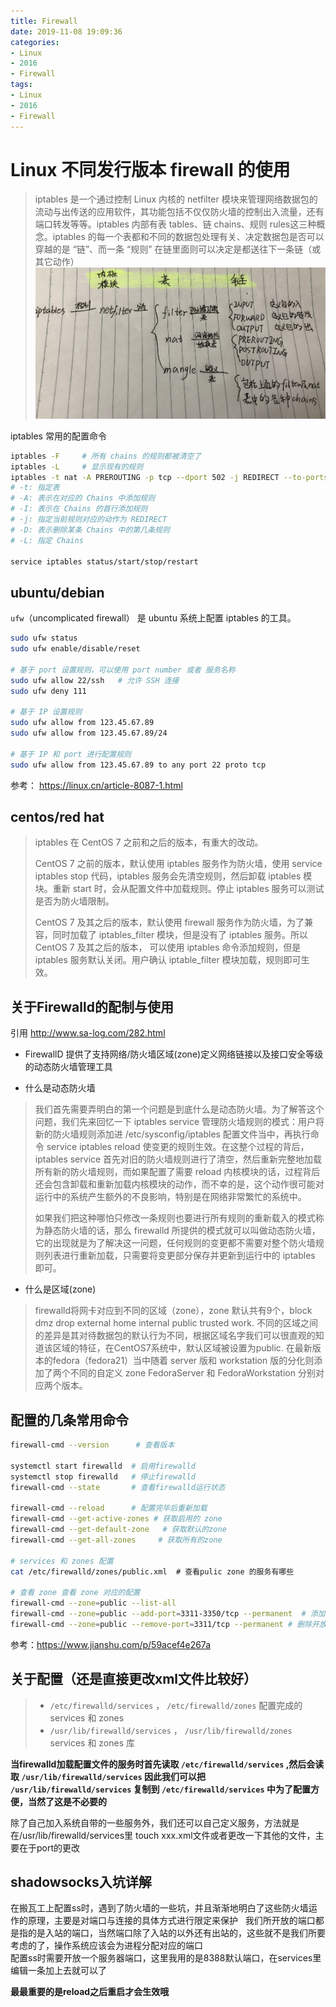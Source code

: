 ```yaml
---
title: Firewall
date: 2019-11-08 19:09:36
categories:
- Linux
- 2016
- Firewall
tags:
- Linux
- 2016
- Firewall
---
```

# Linux 不同发行版本 firewall 的使用

> iptables 是一个通过控制 Linux 内核的 netfilter 模块来管理网络数据包的流动与出传送的应用软件，其功能包括不仅仅防火墙的控制出入流量，还有端口转发等等。iptables 内部有表 tables、链 chains、规则 rules这三种概念。iptables 的每一个表都和不同的数据包处理有关、决定数据包是否可以穿越的是 “链”、而一条 “规则” 在链里面则可以决定是都送往下一条链（或其它动作）
    ![iptables](./Firewall/iptables.png)

iptables 常用的配置命令
```bash
iptables -F     # 所有 chains 的规则都被清空了
iptables -L     # 显示现有的规则
iptables -t nat -A PREROUTING -p tcp --dport 502 -j REDIRECT --to-ports 5020
# -t: 指定表
# -A: 表示在对应的 Chains 中添加规则
# -I: 表示在 Chains 的首行添加规则
# -j: 指定当前规则对应的动作为 REDIRECT
# -D: 表示删除某条 Chains 中的第几条规则
# -L: 指定 Chains

service iptables status/start/stop/restart
```
## ubuntu/debian

`ufw`（uncomplicated firewall） 是 ubuntu 系统上配置 iptables 的工具。

```bash
sudo ufw status
sudo ufw enable/disable/reset

# 基于 port 设置规则，可以使用 port number 或者 服务名称
sudo ufw allow 22/ssh   # 允许 SSH 连接
sudo ufw deny 111

# 基于 IP 设置规则
sudo ufw allow from 123.45.67.89
sudo ufw allow from 123.45.67.89/24

# 基于 IP 和 port 进行配置规则
sudo ufw allow from 123.45.67.89 to any port 22 proto tcp
```
参考： https://linux.cn/article-8087-1.html

## centos/red hat

> iptables 在 CentOS 7 之前和之后的版本，有重大的改动。
>
> CentOS 7 之前的版本，默认使用 iptables 服务作为防火墙，使用 service iptables stop 代码，iptables 服务会先清空规则，然后卸载 iptables 模块。重新 start 时，会从配置文件中加载规则。停止 iptables 服务可以测试是否为防火墙限制。
>
> CentOS 7 及其之后的版本，默认使用 firewall 服务作为防火墙，为了兼容，同时加载了 iptables_filter 模块，但是没有了 iptables 服务。所以 CentOS 7 及其之后的版本， 可以使用 iptables 命令添加规则，但是 iptables 服务默认关闭。用户确认 iptable_filter 模块加载，规则即可生效。

##  关于Firewalld的配制与使用  

引用 http://www.sa-log.com/282.html

- FirewallD 提供了支持网络/防火墙区域(zone)定义网络链接以及接口安全等级的动态防火墙管理工具  

- 什么是动态防火墙

> 我们首先需要弄明白的第一个问题是到底什么是动态防火墙。为了解答这个问题，我们先来回忆一下 iptables service 管理防火墙规则的模式：用户将新的防火墙规则添加进 /etc/sysconfig/iptables 配置文件当中，再执行命令 service iptables reload 使变更的规则生效。在这整个过程的背后，iptables service 首先对旧的防火墙规则进行了清空，然后重新完整地加载所有新的防火墙规则，而如果配置了需要 reload 内核模块的话，过程背后还会包含卸载和重新加载内核模块的动作，而不幸的是，这个动作很可能对运行中的系统产生额外的不良影响，特别是在网络非常繁忙的系统中。
>
> 如果我们把这种哪怕只修改一条规则也要进行所有规则的重新载入的模式称为静态防火墙的话，那么 firewalld 所提供的模式就可以叫做动态防火墙，它的出现就是为了解决这一问题，任何规则的变更都不需要对整个防火墙规则列表进行重新加载，只需要将变更部分保存并更新到运行中的 iptables 即可。

- 什么是区域(zone)

> firewalld将网卡对应到不同的区域（zone），zone 默认共有9个，block dmz drop external home internal public trusted work.
不同的区域之间的差异是其对待数据包的默认行为不同，根据区域名字我们可以很直观的知道该区域的特征，在CentOS7系统中，默认区域被设置为public.
在最新版本的fedora（fedora21）当中随着 server 版和 workstation 版的分化则添加了两个不同的自定义 zone FedoraServer 和 FedoraWorkstation 分别对应两个版本。

## 配置的几条常用命令  

```bash
firewall-cmd --version      # 查看版本

systemctl start firewalld  # 启用firewalld  
systemctl stop firewalld   # 停止firewalld  
firewall-cmd --state       # 查看firewalld运行状态

firewall-cmd --reload      # 配置完毕后重新加载  
firewall-cmd --get-active-zones # 获取启用的 zone
firewall-cmd --get-default-zone   # 获取默认的zone  
firewall-cmd --get-all-zones     # 获取所有的zone

# services 和 zones 配置  
cat /etc/firewalld/zones/public.xml  # 查看pulic zone 的服务有哪些  

# 查看 zone 查看 zone 对应的配置
firewall-cmd --zone=public --list-all 
firewall-cmd --zone=public --add-port=3311-3350/tcp --permanent  # 添加开放端口
firewall-cmd --zone=public --remove-port=3311/tcp --permanent # 删除开放的端口
```
参考：https://www.jianshu.com/p/59acef4e267a

## 关于配置（还是直接更改xml文件比较好）

>- `/etc/firewalld/services`  ，  `/etc/firewalld/zones`   配置完成的 services 和 zones
>- `/usr/lib/firewalld/services`  ，  `/usr/lib/firewalld/zones`   services 和 zones 库

**当firewalld加载配置文件的服务时首先读取 `/etc/firewalld/services` ,然后会读取 `/usr/lib/firewalld/services` 因此我们可以把 `/usr/lib/firewalld/services` 复制到  `/etc/firewalld/services` 中为了配置方便，当然了这是不必要的**  

除了自己加入系统自带的一些服务外，我们还可以自己定义服务，方法就是在/usr/lib/firewalld/services里 touch xxx.xml文件或者更改一下其他的文件，主要在于port的更改  

## shadowsocks入坑详解  

在搬瓦工上配置ss时，遇到了防火墙的一些坑，并且渐渐地明白了这些防火墙运作的原理，主要是对端口与连接的具体方式进行限定来保护  
我们所开放的端口都是指的是入站的端口，当然端口除了入站的以外还有出站的，这些就不是我们所要考虑的了，操作系统应该会为进程分配对应的端口   
配置ss时需要开放一个服务器端口，这里我用的是8388默认端口，在services里编辑一条加上去就可以了

**最最重要的是reload之后重启才会生效哦**

























